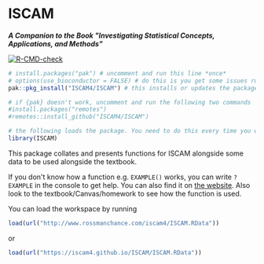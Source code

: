 ISCAM
==============
***A Companion to the Book "Investigating Statistical Concepts, Applications, and Methods"***

<!-- badges: start -->
  [![R-CMD-check](https://github.com/ISCAM4/ISCAM/actions/workflows/R-CMD-check.yaml/badge.svg)](https://github.com/ISCAM4/ISCAM/actions/workflows/R-CMD-check.yaml)
<!-- badges: end -->

```r
# install.packages("pak") # uncomment and run this line *once*
# options(use_bioconductor = FALSE) # do this is you get some issues running the next line when connected to the eduroam network
pak::pkg_install("ISCAM4/ISCAM") # this installs or updates the package

# if {pak} doesn't work, uncomment and run the following two commands
#install.packages("remotes")
#remotes::install_github("ISCAM4/ISCAM")

# the following loads the package. You need to do this every time you want to use ISCAM functions
library(ISCAM)
```

This package collates and presents functions for ISCAM alongside some data to be used alongside the textbook.

If you don't know how a function e.g. `EXAMPLE()` works, you can write `?EXAMPLE` in the console to get help. You can also find it on [the website](https://iscam4.github.io/ISCAM/reference/index.html). Also look to the textbook/Canvas/homework to see how the function is used.

You can load the workspace by running

```r
load(url("http://www.rossmanchance.com/iscam4/ISCAM.RData"))
```

or 

```r
load(url("https://iscam4.github.io/ISCAM/ISCAM.RData"))
```

<!-- 
TODO:
- Create vignette
- Tests
-->
